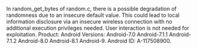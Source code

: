 In random_get_bytes of random.c, there is a possible degradation of randomness due to an insecure default value. This could lead to local information disclosure via an insecure wireless connection with no additional execution privileges needed. User interaction is not needed for exploitation. Product: Android Versions: Android-7.0 Android-7.1.1 Android-7.1.2 Android-8.0 Android-8.1 Android-9. Android ID: A-117508900.